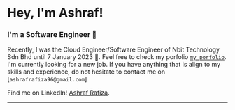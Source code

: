 # Hey, I'm Ashraf!



### I'm a Software Engineer 🚀

Recently, I was the Cloud Engineer/Software Engineer of Nbit Technology Sdn Bhd until 7 January 2023 🤏. Feel free to check my porfolio [`my porfolio`](ashraf-portfolio-liart.vercel.app). I'm currently looking for a new job. If you have anything that is align to my skills and experience, do not hesitate to contact me on [`ashrafrafiza96@gmail.com`]

Find me on LinkedIn! <a rel="me" href="https://www.linkedin.com/in/ashrafrafiza96/">Ashraf Rafiza</a>.

---

